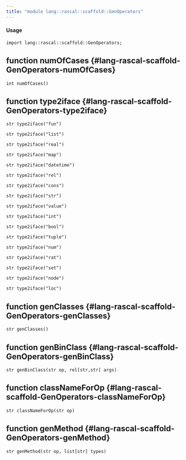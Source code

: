 ```yaml
---
title: "module lang::rascal::scaffold::GenOperators"
---
```


#### Usage

`import lang::rascal::scaffold::GenOperators;`


## function numOfCases {#lang-rascal-scaffold-GenOperators-numOfCases}

```rascal
int numOfCases()

```

## function type2iface {#lang-rascal-scaffold-GenOperators-type2iface}

```rascal
str type2iface("fun")

str type2iface("list")

str type2iface("real")

str type2iface("map")

str type2iface("datetime")

str type2iface("rel")

str type2iface("cons")

str type2iface("str")

str type2iface("value")

str type2iface("int")

str type2iface("bool")

str type2iface("tuple")

str type2iface("num")

str type2iface("rat")

str type2iface("set")

str type2iface("node")

str type2iface("loc")

```

## function genClasses {#lang-rascal-scaffold-GenOperators-genClasses}

```rascal
str genClasses()

```

## function genBinClass {#lang-rascal-scaffold-GenOperators-genBinClass}

```rascal
str genBinClass(str op, rel[str,str] args)

```

## function classNameForOp {#lang-rascal-scaffold-GenOperators-classNameForOp}

```rascal
str classNameForOp(str op)

```

## function genMethod {#lang-rascal-scaffold-GenOperators-genMethod}

```rascal
str genMethod(str op, list[str] types)

```

